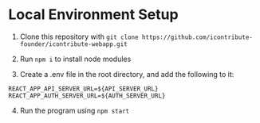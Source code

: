 # Local Environment Setup

1. Clone this repository with `git clone https://github.com/icontribute-founder/icontribute-webapp.git`

2. Run `npm i` to install node modules

3. Create a .env file in the root directory, and add the following to it:

```
REACT_APP_API_SERVER_URL=${API_SERVER_URL}
REACT_APP_AUTH_SERVER_URL=${AUTH_SERVER_URL}

```

4. Run the program using `npm start`
